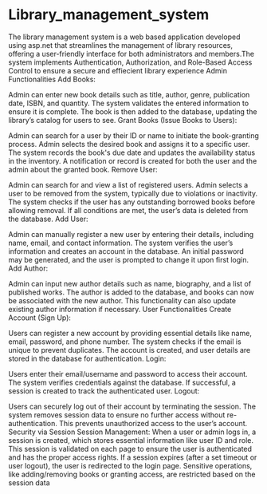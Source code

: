 # Library_management_system
The library management system is a web based application developed using asp.net that streamlines the management of library resources, offering a user-friendly interface for both administrators and members.The system implements Authentication, Authorization, and Role-Based Access Control to ensure a secure and effiecient library experience
Admin Functionalities
Add Books:

Admin can enter new book details such as title, author, genre, publication date, ISBN, and quantity.
The system validates the entered information to ensure it is complete.
The book is then added to the database, updating the library’s catalog for users to see.
Grant Books (Issue Books to Users):

Admin can search for a user by their ID or name to initiate the book-granting process.
Admin selects the desired book and assigns it to a specific user.
The system records the book's due date and updates the availability status in the inventory.
A notification or record is created for both the user and the admin about the granted book.
Remove User:

Admin can search for and view a list of registered users.
Admin selects a user to be removed from the system, typically due to violations or inactivity.
The system checks if the user has any outstanding borrowed books before allowing removal.
If all conditions are met, the user’s data is deleted from the database.
Add User:

Admin can manually register a new user by entering their details, including name, email, and contact information.
The system verifies the user’s information and creates an account in the database.
An initial password may be generated, and the user is prompted to change it upon first login.
Add Author:

Admin can input new author details such as name, biography, and a list of published works.
The author is added to the database, and books can now be associated with the new author.
This functionality can also update existing author information if necessary.
User Functionalities
Create Account (Sign Up):

Users can register a new account by providing essential details like name, email, password, and phone number.
The system checks if the email is unique to prevent duplicates.
The account is created, and user details are stored in the database for authentication.
Login:

Users enter their email/username and password to access their account.
The system verifies credentials against the database.
If successful, a session is created to track the authenticated user.
Logout:

Users can securely log out of their account by terminating the session.
The system removes session data to ensure no further access without re-authentication.
This prevents unauthorized access to the user’s account.
Security via Session
Session Management:
When a user or admin logs in, a session is created, which stores essential information like user ID and role.
This session is validated on each page to ensure the user is authenticated and has the proper access rights.
If a session expires (after a set timeout or user logout), the user is redirected to the login page.
Sensitive operations, like adding/removing books or granting access, are restricted based on the session data
